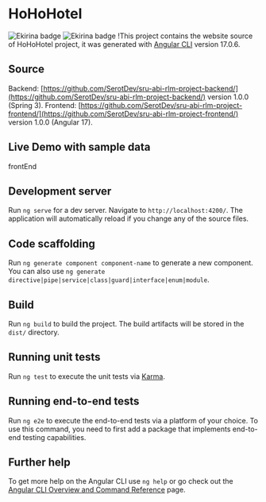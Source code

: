# HoHoHotel
 ![Ekirina badge](https://img.shields.io/badge/Ekirina-Ainara%20Blanco%20Iza-green)
 ![Ekirina badge](https://img.shields.io/badge/Ekirina-Ainara%20Blanco%20Iza-green)
 !This project contains the website source of HoHoHotel project, it was generated with [Angular CLI](https://github.com/angular/angular-cli) version 17.0.6.

## Source
Backend: [https://github.com/SerotDev/sru-abi-rlm-project-backend/](https://github.com/SerotDev/sru-abi-rlm-project-backend/) version 1.0.0 (Spring 3).
Frontend: [https://github.com/SerotDev/sru-abi-rlm-project-frontend/](https://github.com/SerotDev/sru-abi-rlm-project-frontend/) version 1.0.0 (Angular 17).

## Live Demo with sample data
frontEnd

## Development server

Run `ng serve` for a dev server. Navigate to `http://localhost:4200/`. The application will automatically reload if you change any of the source files.

## Code scaffolding

Run `ng generate component component-name` to generate a new component. You can also use `ng generate directive|pipe|service|class|guard|interface|enum|module`.

## Build

Run `ng build` to build the project. The build artifacts will be stored in the `dist/` directory.

## Running unit tests

Run `ng test` to execute the unit tests via [Karma](https://karma-runner.github.io).

## Running end-to-end tests

Run `ng e2e` to execute the end-to-end tests via a platform of your choice. To use this command, you need to first add a package that implements end-to-end testing capabilities.

## Further help

To get more help on the Angular CLI use `ng help` or go check out the [Angular CLI Overview and Command Reference](https://angular.io/cli) page.
